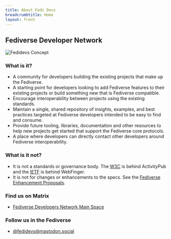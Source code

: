 ```yaml
---
title: About Fedi Devs
breadcrumbtitle: Home
layout: front
---
```


## Fediverse Developer Network

<img src="/assets/fedidevs-concept.svg" alt="Fedidevs Concept"/>

### What is it?

- A community for developers building the existing projects that make up the Fediverse.
- A starting point for developers looking to add Fediverse features to their existing projects or build something new that is Fediverse compatible.
- Encourage interoperability between projects using the existing standards.
- Maintain a single, shared repository of insights, examples, and best practices targeted at Fediverse developers intended to be easy to find and consume.
- Provide future tooling, libraries, documentation and other resources to help new projects get started that support the Fediverse core protocols.
- A place where developers can directly contact other developers around Fediverse interoperability.

### What is it not?

- It is not a standards or governance body. The [W3C](https://www.w3.org/TR/activitypub) is behind ActivityPub and the [IETF](https://www.rfc-editor.org/rfc/rfc7033) is behind WebFinger.
- It is not for changes or enhancements to the specs. See the [Fediverse Enhancement Proposals](https://codeberg.org/fediverse/fep).

### Find us on Matrix

- [Fediverse Developers Network Main Space](https://matrix.to/#/#fediverse-developer-network:matrix.org)

### Follow us in the Fediverse

- <a rel="me" href="https://mastodon.social/@fedidevs">@fedidevs@mastodon.social</a>
 <link rel="me" href="https://mastodon.social/@feditest">
